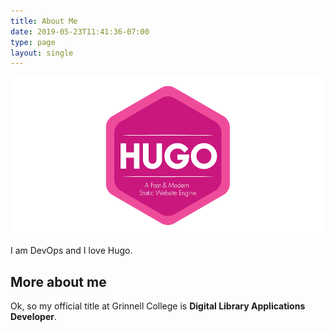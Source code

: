 ```yaml
---
title: About Me
date: 2019-05-23T11:41:36-07:00
type: page
layout: single
---
```


![hugo logo](/img/hugo-logo.png)

I am DevOps and I love Hugo.

## More about me

Ok, so my official title at Grinnell College is **Digital Library Applications Developer**.
